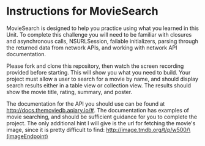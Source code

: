 # Instructions for MovieSearch

MovieSearch is designed to help you practice using what you learned in this Unit. To complete this challenge you will need to be familiar with closures and asynchronous calls, NSURLSession, failable initializers, parsing through the returned data from network APIs, and working with network API documentation.

Please fork and clone this repository, then watch the screen recording provided before starting. This will show you what you need to build. Your project must allow a user to search for a movie by name, and should display search results either in a table view or collection view. The results should show the movie title, rating, summary, and poster.

The documentation for the API you should use can be found at http://docs.themoviedb.apiary.io/#. The documentation has examples of movie searching, and should be sufficient guidance for you to complete the project. The only additional hint I will give is the url for fetching the movie's image, since it is pretty difficult to find: http://image.tmdb.org/t/p/w500/\(imageEndpoint)
